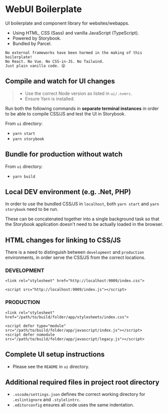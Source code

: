 # WebUI Boilerplate
UI boilerplate and component library for websites/webapps.
- Using HTML, CSS (Sass) and vanilla JavaScript (TypeScript).
- Powered by Storybook.
- Bundled by Parcel.

```
No external frameworks have been harmed in the making of this boilerplate!
No React. No Vue. No CSS-in-JS. No Tailwind.
Just plain vanilla code. 😜
```

## Compile and watch for UI changes
> - Use the correct Node version as listed in `ui/.nvmrc`.
> - Ensure Yarn is installed.

Run both the following commands in **separate terminal instances** in order to be able to compile CSS/JS and test the UI in Storybook.

From `ui` directory:
- `yarn start`
- `yarn storybook`

## Bundle for production without watch
From `ui` directory:
- `yarn build`

## Local DEV environment (e.g. .Net, PHP)
In order to use the bundled CSS/JS in `localhost`, both `yarn start` and `yarn storybook` need to be run.

These can be concatenated together into a single background task so that the Storybook application doesn't need to be actually loaded in the browser.

## HTML changes for linking to CSS/JS
There is a need to distinguish between `development` and `production` environments, in order serve the  CSS/JS from the correct locations.

### DEVELOPMENT
```
<link rel="stylesheet" href="http://localhost:9009/index.css">
```
```
<script src="http://localhost:9009/index.js"></script>
```

### PRODUCTION
```
<link rel="stylesheet" href="/path/to/build/folder/app/stylesheets/index.css">
```
```
<script defer type="module" src="/path/to/build/folder/app/javascript/index.js"></script>
<script defer nomodule src="/path/to/build/folder/app/javascript/legacy.js"></script>
```

## Complete UI setup instructions
- Please see the `README` in `ui` directory.

## Additional required files in project root directory
- `.vscode/settings.json` defines the correct working directory for `.eslintignore` and `.stylelintrc`.
- `.editorconfig` ensures all code uses the same indentation.
